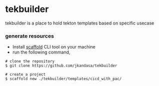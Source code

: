 # tekbuilder
tekbuilder is a place to hold tekton templates based on specific usecase

### generate resources
* Install [scaffold](https://github.com/hay-kot/scaffold) CLI tool on your machine
* run the following command,
```
# clone the repository
$ git clone https://github.com/jkandasa/tekbuilder

# create a project
$ scaffold new ./tekbuilder/templates/cicd_with_pac/
```
